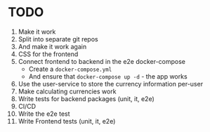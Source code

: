 # TODO

1. Make it work
1. Split into separate git repos
1. And make it work again
1. CSS for the frontend
1. Connect frontend to backend in the e2e docker-compose
   * Create a `docker-compose.yml`
   * And ensure that `docker-compose up -d` - the app works
1. Use the user-service to store the currency information per-user
1. Make calculating currencies work
1. Write tests for backend packages (unit, it, e2e)
1. CI/CD
1. Write the e2e test
1. Write Frontend tests (unit, it, e2e)
